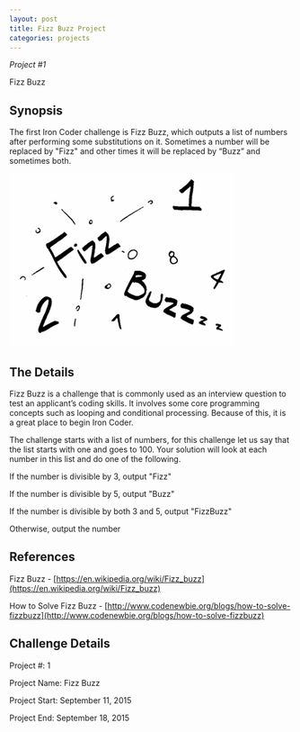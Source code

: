 ```yaml
---
layout: post
title: Fizz Buzz Project
categories: projects
---
```

*Project #1*

Fizz Buzz

## Synopsis

The first Iron Coder challenge is Fizz Buzz, which outputs a list of numbers after performing some substitutions on it.  Sometimes a number will be replaced by "Fizz" and other times it will be replaced by “Buzz” and sometimes both.

![Fizz Buzz](/images/ic001-fizzbuzz-small.png)

## The Details

Fizz Buzz is a challenge that is commonly used as an interview question to test an applicant’s coding skills. It involves some core programming concepts such as looping and conditional processing.  Because of this, it is a great place to begin Iron Coder.

The challenge starts with a list of numbers, for this challenge let us say that the list starts with one and goes to 100.  Your solution will look at each number in this list and do one of the following.

If the number is divisible by 3, output "Fizz"

If the number is divisible by 5, output "Buzz"

If the number is divisible by both 3 and 5, output "FizzBuzz"

Otherwise, output the number

## References

Fizz Buzz - [https://en.wikipedia.org/wiki/Fizz_buzz](https://en.wikipedia.org/wiki/Fizz_buzz)

How to Solve Fizz Buzz - [http://www.codenewbie.org/blogs/how-to-solve-fizzbuzz](http://www.codenewbie.org/blogs/how-to-solve-fizzbuzz)

## Challenge Details

Project #: 1

Project Name: Fizz Buzz

Project Start: September 11, 2015

Project End: September 18, 2015

